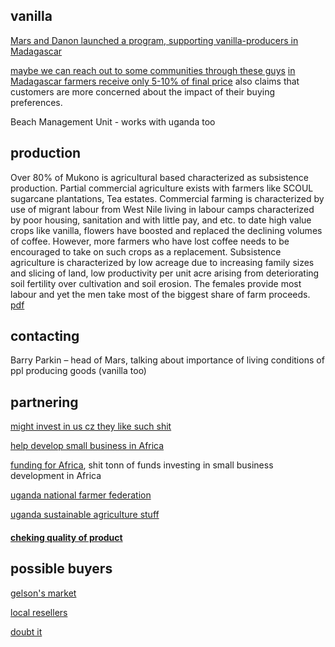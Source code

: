 ## vanilla
[Mars and Danon launched a program, supporting vanilla-producers in Madagascar](https://www.foodnavigator.com/Article/2017/07/21/Big-buyers-pledge-to-triple-the-revenues-of-vanilla-producers)

[maybe we can reach out to some communities through these guys](https://www.terramadre.info/en/food-communities/?com=ricerca&post_type=comunita-del-cibo&sk=vanilla&settori-comu=&nazioni-comu=uganda-en&button=Search)
[in Madagascar farmers receive only 5-10% of final price](https://www.ft.com/content/02042190-65bc-11e8-90c2-9563a0613e56) also claims that customers are more concerned about the impact of their buying preferences.

Beach Management Unit - works with uganda too

## production
Over 80% of Mukono is agricultural based characterized as subsistence production. Partial commercial agriculture exists with farmers like SCOUL sugarcane plantations, Tea estates. Commercial farming is characterized by use of migrant labour from West Nile living in labour camps characterized by poor housing, sanitation and with little pay, and etc. to date high value crops like vanilla, flowers have boosted and replaced the declining volumes of coffee. However, more farmers who have lost coffee needs to be encouraged to take on such crops as a replacement. Subsistence agriculture is characterized by low acreage due to increasing family sizes and slicing of land, low productivity per unit acre arising from deteriorating soil fertility over cultivation and soil erosion. The females provide most labour and yet the men take most of the biggest share of farm proceeds. [pdf](http://npa.ug/wp-content/uploads/2017/05/Mukono-DISTRICT-Development-Plan-Final.pdf)

## contacting
Barry Parkin – head of Mars, talking about importance of living conditions of ppl producing goods (vanilla too)

## partnering
[might invest in us cz they like such shit](http://www.livelihoods.eu/l3f/)

[help develop small business in Africa](https://africabusinesscommunities.com/news/aidtrepreneurship-grows-small-businesses-in-africa/)

[funding for Africa](http://www.smallstarter.com/know-the-basics/get-funded-50-organisations-that-can-give-you-capital-to-start-and-grow-your-business-in-africa-2/), shit tonn of funds investing in small business development in Africa

[uganda national farmer federation](http://www.unffe.org)

[uganda sustainable agriculture stuff](https://www.globalhand.org/en/browse/partnering/2/requests)

#### [cheking quality of product](https://www.unbs.go.ug)


## possible buyers 
[gelson's market](https://gelsons.com/healthy-living/raw-foods)

[local resellers](https://www.amadeusvanillabeans.com/store/vanilla-beans-ground.php)

[doubt it](https://www.surfasonline.com/#surfas-has-a-new-location)




